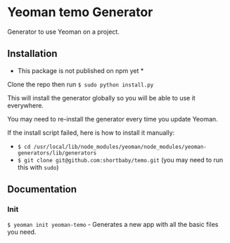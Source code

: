 # Yeoman temo Generator
 
   Generator to use Yeoman on a  project.
 
 ## Installation
 
   * This package is not published on npm yet *
 
   Clone the repo then run `$ sudo python install.py`
 
   This will install the generator globally so you will be able to use it everywhere.
 
   You may need to re-install the generator every time you update Yeoman.
 
   If the install script failed, here is how to install it manually:
 
   * `$ cd /usr/local/lib/node_modules/yeoman/node_modules/yeoman-generators/lib/generators`
   * `$ git clone git@github.com:shortbaby/temo.git` (you may need to run this with `sudo`)
 
 ## Documentation
 
 ### Init
 
   `$ yeoman init yeoman-temo` - Generates a new  app with all the basic files you need.
